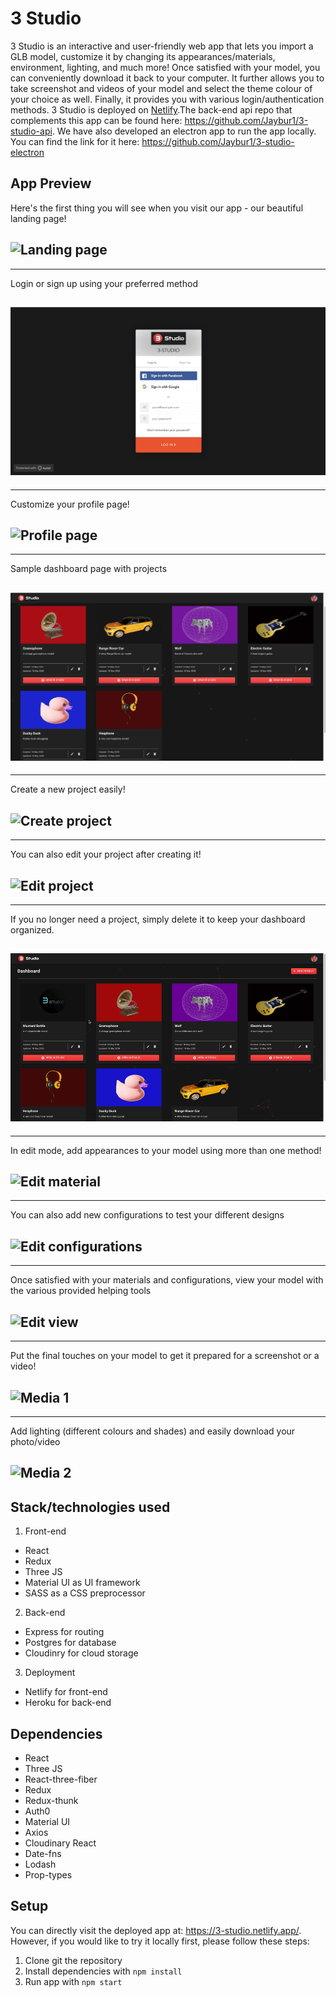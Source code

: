 # 3 Studio

3 Studio is an interactive and user-friendly web app that lets you import a GLB model, customize it by changing its appearances/materials, environment, lighting, and much more! Once satisfied with your model, you can conveniently download it back to your computer. It further allows you to take screenshot and videos of your model and select the theme colour of your choice as well. Finally, it provides you with various login/authentication methods. 3 Studio is deployed on [Netlify](https://3-studio.netlify.app/dashboard).The back-end api repo that complements this app can be found here: https://github.com/Jaybur1/3-studio-api. We have also developed an electron app to run the app locally. You can find the link for it here: https://github.com/Jaybur1/3-studio-electron

## App Preview

Here's the first thing you will see when you visit our app - our beautiful landing page!

## ![Landing page](./docs/landing-page.gif)

---

Login or sign up using your preferred method

## ![Login/Sign up](./docs/login-signup.png)

---

Customize your profile page!

## ![Profile page](./docs/profile-page.gif)

---

Sample dashboard page with projects

## ![Dashboard](./docs/dashboard.png)

---

Create a new project easily!

## ![Create project](./docs/create-project.gif)

---

You can also edit your project after creating it!

## ![Edit project](./docs/edit-project.gif)

---

If you no longer need a project, simply delete it to keep your dashboard organized.

## ![Delete project](./docs/delete-project.gif)

---

In edit mode, add appearances to your model using more than one method!

## ![Edit material](./docs/edit-material.gif)

---

You can also add new configurations to test your different designs

## ![Edit configurations](./docs/edit-configurations.gif)

---

Once satisfied with your materials and configurations, view your model with the various provided helping tools

## ![Edit view](./docs/edit-views.gif)

---

Put the final touches on your model to get it prepared for a screenshot or a video!

## ![Media 1](./docs/media-1.gif)

---

Add lighting (different colours and shades) and easily download your photo/video

## ![Media 2](./docs/media-3.gif)

## Stack/technologies used

1. Front-end

- React
- Redux
- Three JS
- Material UI as UI framework
- SASS as a CSS preprocessor

2. Back-end

- Express for routing
- Postgres for database
- Cloudinry for cloud storage

3. Deployment

- Netlify for front-end
- Heroku for back-end

## Dependencies

- React
- Three JS
- React-three-fiber
- Redux
- Redux-thunk
- Auth0
- Material UI
- Axios
- Cloudinary React
- Date-fns
- Lodash
- Prop-types

## Setup

You can directly visit the deployed app at: https://3-studio.netlify.app/. However, if you would like to try it locally first, please follow these steps:

1. Clone git the repository
2. Install dependencies with `npm install`
3. Run app with `npm start`
